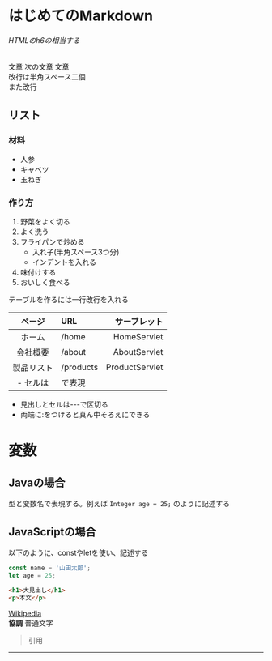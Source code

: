 # はじめてのMarkdown
###### HTMLのh6の相当する
文章
次の文章
文章  
改行は半角スペース二個  
また改行  
## リスト  
### 材料
- 人参
- キャベツ
- 玉ねぎ
### 作り方
1. 野菜をよく切る
1. よく洗う
1. フライパンで炒める
    - 入れ子(半角スペース3つ分)
    - インデントを入れる
1. 味付けする
1. おいしく食べる

テーブルを作るには一行改行を入れる  

| ページ   | URL | サーブレット |
|:----------:|:----------|---------------:|
| ホーム | /home | HomeServlet |
| 会社概要 | /about | AboutServlet |
| 製品リスト | /products | ProductServlet |
- セルは|で表現
- 見出しとセルは---で区切る
- 両端に:をつけると真ん中そろえにできる

# 変数
## Javaの場合
型と変数名で表現する。例えば `Integer age = 25;` のように記述する
## JavaScriptの場合
以下のように、constやletを使い、記述する
```javascript
const name = '山田太郎';
let age = 25;
```

```html
<h1>大見出し</h1>
<p>本文</p>
```

[ Wikipedia ](https://ja.wikipedia.org/wiki/Markdown)  
**協調** 普通文字  
>引用
---
